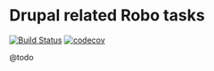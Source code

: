 
# Drupal related Robo tasks

[![Build Status](https://travis-ci.org/Cheppers/robo-drupal.svg?branch=master)](https://travis-ci.org/Cheppers/robo-drupal)
[![codecov](https://codecov.io/gh/Cheppers/robo-drupal/branch/master/graph/badge.svg)](https://codecov.io/gh/Cheppers/robo-drupal)

@todo

